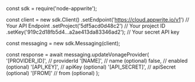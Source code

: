 const sdk = require('node-appwrite');

const client = new sdk.Client()
    .setEndpoint('https://cloud.appwrite.io/v1') // Your API Endpoint
    .setProject('5df5acd0d48c2') // Your project ID
    .setKey('919c2d18fb5d4...a2ae413da83346ad2'); // Your secret API key

const messaging = new sdk.Messaging(client);

const response = await messaging.updateVonageProvider(
    '[PROVIDER_ID]', // providerId
    '[NAME]', // name (optional)
    false, // enabled (optional)
    '[API_KEY]', // apiKey (optional)
    '[API_SECRET]', // apiSecret (optional)
    '[FROM]' // from (optional)
);
